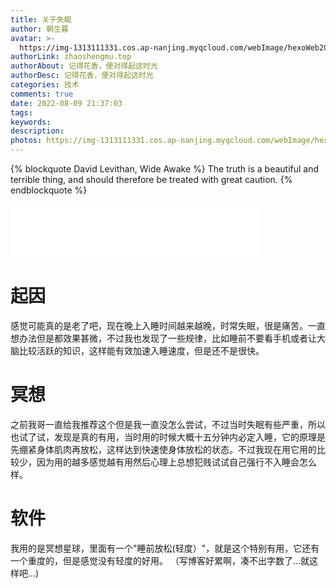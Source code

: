 ```yaml
---
title: 关于失眠
author: 朝生暮
avatar: >-
  https://img-1313111331.cos.ap-nanjing.myqcloud.com/webImage/hexoWeb202208061248833.png
authorLink: zhaoshengmu.top
authorAbout: 记得花香，便对得起这时光
authorDesc: 记得花香，便对得起这时光
categories: 技术
comments: true
date: 2022-08-09 21:37:03
tags:
keywords:
description:
photos: https://img-1313111331.cos.ap-nanjing.myqcloud.com/webImage/hexoWeb/202208061255254.jpg
---
```


[//]: # ({% codeblock [title] [lang:language] [url] [link text] [additional options] %})

[//]: # (code snippet)

[//]: # ({% endcodeblock %})

[//]: # (![]&#40;weixin.jpg&#41;)

[//]: # (![]&#40;/source/_posts/assets/weixin.jpg&#41;)

[//]: # (![]&#40;/images/weixin.jpg&#41;   )
[//]: # (上面这个才是插入本地图片的关键)
{% blockquote David Levithan, Wide Awake %}
The truth is a beautiful and terrible thing, and should therefore be treated with great caution.
{% endblockquote %}

[//]: # (<link rel="stylesheet" href="https://cdn.jsdelivr.net/npm/aplayer/dist/APlayer.min.css">)

[//]: # ()
[//]: # (<script src="https://cdn.jsdelivr.net/npm/aplayer/dist/APlayer.min.js" ></script>)

[//]: # ()
[//]: # (<script src="https://cdn.jsdelivr.net/npm/meting@2/dist/Meting.min.js" ></script>)

[//]: # ()
[//]: # (<meting-js server="netease" type="playlist" id="7575508256" listmaxheight="150px" listmaxheight="300px"></meting-js>)


<iframe frameborder="yes" border="0" marginwidth="60px" marginheight="0" width=400 height=86 allowtransparency="yes"  src="//music.163.com/outchain/player?type=2&id=1968752709&auto=1&height=66" align="absmiddle" ></iframe>


[//]: # (<script type="text/javascript" src="https://music.163.com/#/song?id=1968752709"></script>)
# 起因
感觉可能真的是老了吧，现在晚上入睡时间越来越晚，时常失眠，很是痛苦。一直想办法但是都效果甚微，不过我也发现了一些规律，比如睡前不要看手机或者让大脑比较活跃的知识，这样能有效加速入睡速度，但是还不是很快。
# 冥想
之前我哥一直给我推荐这个但是我一直没怎么尝试，不过当时失眠有些严重，所以也试了试，发现是真的有用，当时用的时候大概十五分钟内必定入睡，它的原理是先绷紧身体肌肉再放松，这样达到快速使身体放松的状态。不过我现在用它用的比较少，因为用的越多感觉越有用然后心理上总想犯贱试试自己强行不入睡会怎么样。
# 软件
我用的是冥想星球，里面有一个"睡前放松(轻度）"，就是这个特别有用，它还有一个重度的，但是感觉没有轻度的好用。
（写博客好累啊，凑不出字数了...就这样吧...)


